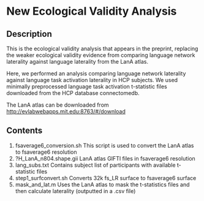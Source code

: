# New Ecological Validity Analysis

## Description

This is the ecological validity analysis that appears in the preprint, replacing the weaker ecological validity evidence from comparing language network laterality against language laterality from the LanA atlas.

Here, we performed an analysis comparing language network laterality against language task activation laterality in HCP subjects. We used minimally preprocessed language task activation t-statistic files downloaded from the HCP database connectomedb.

The LanA atlas can be downloaded from http://evlabwebapps.mit.edu:8763/#/download

## Contents

1. fsaverage6_conversion.sh This script is used to convert the LanA atlas to fsaverage6 resolution
2. ?H_LanA_n804.shape.gii LanA atlas GIFTI files in fsaverage6 resolution
3. lang_subs.txt Contains subject list of participants with available t-statistic files
4. step1_surfconvert.sh Converts 32k fs_LR surface to fsaverage6 surface
5. mask_and_lat.m Uses the LanA atlas to mask the t-statistics files and then calculate laterality (outputted in a .csv file)
